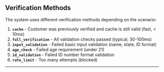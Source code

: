 ## Verification Methods

The system uses different verification methods depending on the scenario:

1. **`cache`** - Customer was previously verified and cache is still valid (fast, < 10ms)
2. **`full_verification`** - All validation checks passed (typical, 30-100ms)
3. **`input_validation`** - Failed basic input validation (name, state, ID format)
4. **`age_check`** - Failed age requirement (under 21)
5. **`id_validation`** - Failed ID number format validation
6. **`rate_limit`** - Too many attempts (blocked)

---
